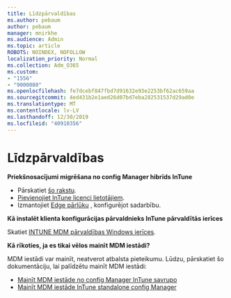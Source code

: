 ```yaml
---
title: Līdzpārvaldības
ms.author: pebaum
author: pebaum
manager: mnirkhe
ms.audience: Admin
ms.topic: article
ROBOTS: NOINDEX, NOFOLLOW
localization_priority: Normal
ms.collection: Adm_O365
ms.custom:
- "1556"
- "9000080"
ms.openlocfilehash: fe7dcebf847fbd7d91632e93e2253bf62ac659aa
ms.sourcegitcommit: 4ed431b2e1aed26d07bd7eba282531537d29ad0e
ms.translationtype: MT
ms.contentlocale: lv-LV
ms.lasthandoff: 12/30/2019
ms.locfileid: "40910356"
---
```

# <a name="co-management"></a>Līdzpārvaldības

**Priekšnosacījumi migrēšana no config Manager hibrīds InTune**

- Pārskatiet [šo rakstu](https://docs.microsoft.com/sccm/mdm/deploy-use/migrate-hybridmdm-to-intunesa).
- [Pievienojiet InTune licenci lietotājiem](https://docs.microsoft.com/intune/licenses-assign).
- Izmantojiet [Edge pārlūku](https://www.microsoft.com/windows/microsoft-edge) , konfigurējot sadarbību.

**Kā instalēt klienta konfigurācijas pārvaldnieks InTune pārvaldītās ierīces**

Skatiet [INTUNE MDM pārvaldības Windows ierīces](https://docs.microsoft.com/sccm/core/clients/deploy/deploy-clients-to-windows-computers#bkmk_mdm).

**Kā rīkoties, ja es tikai vēlos mainīt MDM iestādi?**

MDM iestādi var mainīt, neatverot atbalsta pieteikumu. Lūdzu, pārskatiet šo dokumentāciju, lai palīdzētu mainīt MDM iestādi:
- [Mainīt MDM iestāde no config Manager InTune savrupo](https://docs.microsoft.com/sccm/mdm/deploy-use/migrate-change-mdm-authority)
- [Mainīt MDM iestāde InTune standalone config Manager](https://docs.microsoft.com/intune-classic/deploy-use/prerequisites-for-enrollment#what-to-do-if-you-choose-the-wrong-mdm-authority-setting)